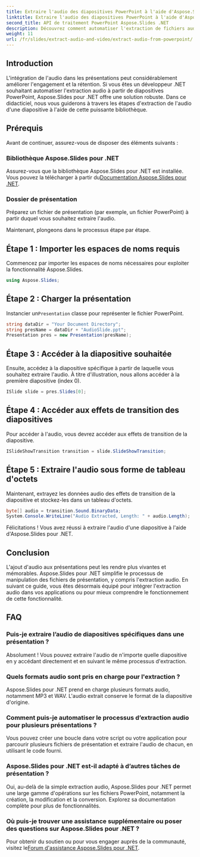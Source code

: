 ```yaml
---
title: Extraire l'audio des diapositives PowerPoint à l'aide d'Aspose.Slides
linktitle: Extraire l'audio des diapositives PowerPoint à l'aide d'Aspose.Slides
second_title: API de traitement PowerPoint Aspose.Slides .NET
description: Découvrez comment automatiser l'extraction de fichiers audio à partir de présentations PowerPoint à l'aide d'Aspose.Slides pour .NET. Ce didacticiel étape par étape guide les développeurs tout au long du processus d'accès.
weight: 11
url: /fr/slides/extract-audio-and-video/extract-audio-from-powerpoint/
---
```

## Introduction

L'intégration de l'audio dans les présentations peut considérablement améliorer l'engagement et la rétention. Si vous êtes un développeur .NET souhaitant automatiser l'extraction audio à partir de diapositives PowerPoint, Aspose.Slides pour .NET offre une solution robuste. Dans ce didacticiel, nous vous guiderons à travers les étapes d'extraction de l'audio d'une diapositive à l'aide de cette puissante bibliothèque.

## Prérequis

Avant de continuer, assurez-vous de disposer des éléments suivants :

### Bibliothèque Aspose.Slides pour .NET
Assurez-vous que la bibliothèque Aspose.Slides pour .NET est installée. Vous pouvez la télécharger à partir du[Documentation Aspose.Slides pour .NET](https://reference.aspose.com/slides/net/).

### Dossier de présentation
Préparez un fichier de présentation (par exemple, un fichier PowerPoint) à partir duquel vous souhaitez extraire l'audio.

Maintenant, plongeons dans le processus étape par étape.

## Étape 1 : Importer les espaces de noms requis

Commencez par importer les espaces de noms nécessaires pour exploiter la fonctionnalité Aspose.Slides.

```csharp
using Aspose.Slides;
```

## Étape 2 : Charger la présentation

 Instancier un`Presentation` classe pour représenter le fichier PowerPoint.

```csharp
string dataDir = "Your Document Directory";
string presName = dataDir + "AudioSlide.ppt";
Presentation pres = new Presentation(presName);
```

## Étape 3 : Accéder à la diapositive souhaitée

Ensuite, accédez à la diapositive spécifique à partir de laquelle vous souhaitez extraire l'audio. À titre d'illustration, nous allons accéder à la première diapositive (index 0).

```csharp
ISlide slide = pres.Slides[0];
```

## Étape 4 : Accéder aux effets de transition des diapositives

Pour accéder à l'audio, vous devrez accéder aux effets de transition de la diapositive.

```csharp
ISlideShowTransition transition = slide.SlideShowTransition;
```

## Étape 5 : Extraire l'audio sous forme de tableau d'octets

Maintenant, extrayez les données audio des effets de transition de la diapositive et stockez-les dans un tableau d'octets.

```csharp
byte[] audio = transition.Sound.BinaryData;
System.Console.WriteLine("Audio Extracted, Length: " + audio.Length);
```

Félicitations ! Vous avez réussi à extraire l'audio d'une diapositive à l'aide d'Aspose.Slides pour .NET.

## Conclusion

L'ajout d'audio aux présentations peut les rendre plus vivantes et mémorables. Aspose.Slides pour .NET simplifie le processus de manipulation des fichiers de présentation, y compris l'extraction audio. En suivant ce guide, vous êtes désormais équipé pour intégrer l'extraction audio dans vos applications ou pour mieux comprendre le fonctionnement de cette fonctionnalité.

## FAQ

### Puis-je extraire l’audio de diapositives spécifiques dans une présentation ?
Absolument ! Vous pouvez extraire l'audio de n'importe quelle diapositive en y accédant directement et en suivant le même processus d'extraction.

### Quels formats audio sont pris en charge pour l'extraction ?
Aspose.Slides pour .NET prend en charge plusieurs formats audio, notamment MP3 et WAV. L'audio extrait conserve le format de la diapositive d'origine.

### Comment puis-je automatiser le processus d’extraction audio pour plusieurs présentations ?
Vous pouvez créer une boucle dans votre script ou votre application pour parcourir plusieurs fichiers de présentation et extraire l'audio de chacun, en utilisant le code fourni.

### Aspose.Slides pour .NET est-il adapté à d’autres tâches de présentation ?
Oui, au-delà de la simple extraction audio, Aspose.Slides pour .NET permet une large gamme d'opérations sur les fichiers PowerPoint, notamment la création, la modification et la conversion. Explorez sa documentation complète pour plus de fonctionnalités.

### Où puis-je trouver une assistance supplémentaire ou poser des questions sur Aspose.Slides pour .NET ?
 Pour obtenir du soutien ou pour vous engager auprès de la communauté, visitez le[Forum d'assistance Aspose.Slides pour .NET](https://forum.aspose.com/).